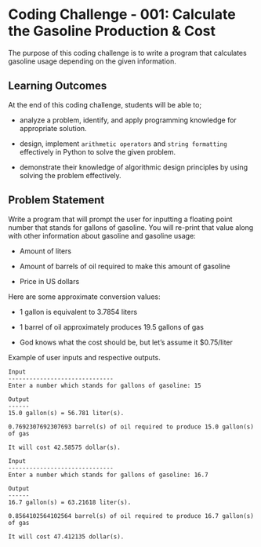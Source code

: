 # Coding Challenge - 001: Calculate the Gasoline Production & Cost

The purpose of this coding challenge is to write a program that calculates gasoline usage depending on the given information.

## Learning Outcomes

At the end of this coding challenge, students will be able to;

- analyze a problem, identify, and apply programming knowledge for appropriate solution.

- design, implement `arithmetic operators` and  `string formatting` effectively in Python to solve the given problem.

- demonstrate their knowledge of algorithmic design principles by using solving the problem effectively.

## Problem Statement

Write a program that will prompt the user for inputting a floating point number that stands for gallons of gasoline. You will re-print that value along with other information about gasoline and gasoline usage:

- Amount of liters

- Amount of barrels of oil required to make this amount of gasoline

- Price in US dollars

Here are some approximate conversion values:

- 1 gallon is equivalent to 3.7854 liters

- 1 barrel of oil approximately produces 19.5 gallons of gas

- God knows what the cost should be, but let’s assume it $0.75/liter

Example of user inputs and respective outputs.

```text
Input
------------------------------
Enter a number which stands for gallons of gasoline: 15

Output
------
15.0 gallon(s) = 56.781 liter(s).

0.7692307692307693 barrel(s) of oil required to produce 15.0 gallon(s) of gas

It will cost 42.58575 dollar(s).

Input
------------------------------
Enter a number which stands for gallons of gasoline: 16.7

Output
------
16.7 gallon(s) = 63.21618 liter(s).

0.8564102564102564 barrel(s) of oil required to produce 16.7 gallon(s) of gas

It will cost 47.412135 dollar(s).
```
